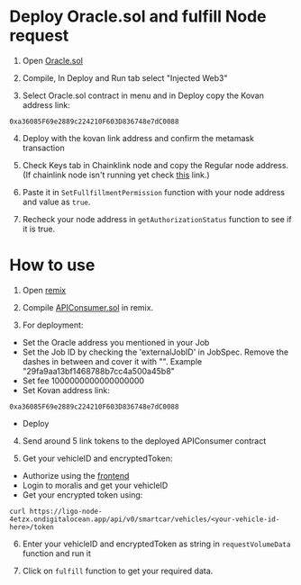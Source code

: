 # Deploy Oracle.sol and fulfill Node request

1. Open [Oracle.sol](https://remix.ethereum.org/#url=https://docs.chain.link/samples/NodeOperators/Oracle.sol) 

2. Compile, In Deploy and Run tab select "Injected Web3"

3. Select Oracle.sol contract in menu and in Deploy copy the Kovan address link:

```
0xa36085F69e2889c224210F603D836748e7dC0088
```
4. Deploy with the kovan link address and confirm the metamask transaction

5. Check Keys tab in Chainklink node and copy the Regular node address. (If chainlink node isn't running yet check [this](https://github.com/Ligo-Protocol/chainlink-node-docker-compose/blob/main/README.md) link.)

6. Paste it in `SetFullfillmentPermission` function with your node address and value as `true`.

7. Recheck your node address in `getAuthorizationStatus` function to see if it is true.

# How to use

1. Open [remix](https://remix.ethereum.org)

2. Compile [APIConsumer.sol](https://github.com/Ligo-Protocol/api-smart-contract/blob/main/APIConsumer.sol) in remix.

3. For deployment:

* Set the Oracle address you mentioned in your Job
* Set the Job ID by checking the 'externalJobID' in JobSpec. Remove the dashes in between and cover it with "". Example "29fa9aa13bf1468788b7cc4a500a45b8"
* Set fee 1000000000000000000
* Set Kovan address link:

```
0xa36085F69e2889c224210F603D836748e7dC0088
```
* Deploy

4. Send around 5 link tokens to the deployed APIConsumer contract

5. Get your vehicleID and encryptedToken:

* Authorize using the [frontend](https://github.com/Ligo-Protocol/chainlink-hackathon-2022-client)
* Login to moralis and get your vehicleID
* Get your encrypted token using:
```
curl https://ligo-node-4etzx.ondigitalocean.app/api/v0/smartcar/vehicles/<your-vehicle-id-here>/token
```

6. Enter your vehicleID and encryptedToken as string in `requestVolumeData` function and run it

7. Click on `fulfill` function to get your required data.


